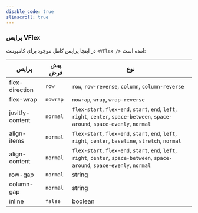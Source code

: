 ```yaml
---
disable_code: true
slimscroll: true
---
```


### پراپس VFlex

در اینجا پراپس کامل موجود برای کامپوننت `<VFlex />` آمده است:

| پراپس           | پیش فرض                                 | نوع                                                                                                                            |
| --------------- | --------------------------------------- | ------------------------------------------------------------------------------------------------------------------------------ |
| flex-direction  | <span class="is-string">`row`</span>    | `row`, `row-reverse`, `column`, `column-reverse`                                                                               |
| flex-wrap       | <span class="is-string">`nowrap`</span> | `nowrap`, `wrap`, `wrap-reverse`                                                                                               |
| jusitfy-content | <span class="is-string">`normal`</span> | `flex-start`, `flex-end`, `start`, `end`, `left`, `right`, `center`, `space-between`, `space-around`, `space-evenly`, `normal` |
| align-items     | <span class="is-string">`normal`</span> | `flex-start`, `flex-end`, `start`, `end`, `left`, `right`, `center`, `baseline`, `stretch`, `normal`                           |
| align-content   | <span class="is-string">`normal`</span> | `flex-start`, `flex-end`, `start`, `end`, `left`, `right`, `center`, `space-between`, `space-around`, `space-evenly`, `normal` |
| row-gap         | <span class="is-string">`normal`</span> | string                                                                                                                         |
| column-gap      | <span class="is-string">`normal`</span> | string                                                                                                                         |
| inline          | <span class="is-boolean">`false`</span> | boolean                                                                                                                        |
